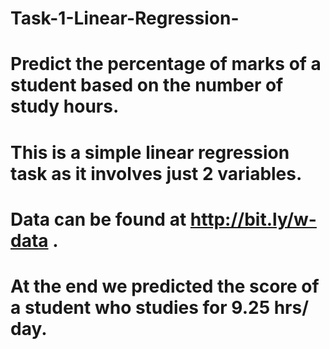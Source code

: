 # Task-1-Linear-Regression-

# Predict the percentage of marks of a student based on the number of study hours.
# This is a simple linear regression task as it involves just 2 variables.
# Data can be found at http://bit.ly/w-data .
# At the end we predicted the score of a student who studies for 9.25 hrs/ day.
